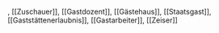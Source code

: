 , [[Zuschauer]], [[Gastdozent]], [[Gästehaus]], [[Staatsgast]], [[Gaststättenerlaubnis]], [[Gastarbeiter]], [[Zeiser]]